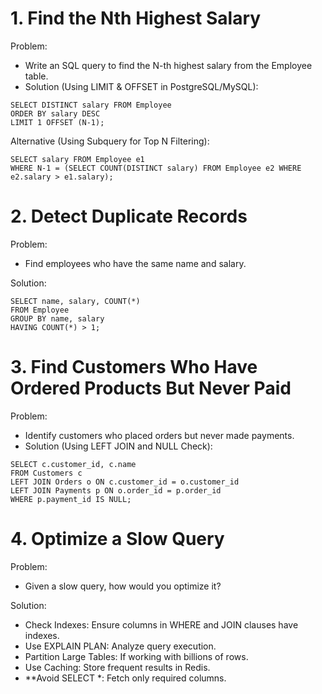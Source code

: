# 1. Find the Nth Highest Salary
Problem:
- Write an SQL query to find the N-th highest salary from the Employee table.
- Solution (Using LIMIT & OFFSET in PostgreSQL/MySQL):
```
SELECT DISTINCT salary FROM Employee
ORDER BY salary DESC
LIMIT 1 OFFSET (N-1);
```
Alternative (Using Subquery for Top N Filtering):
```
SELECT salary FROM Employee e1
WHERE N-1 = (SELECT COUNT(DISTINCT salary) FROM Employee e2 WHERE e2.salary > e1.salary);
```
# 2. Detect Duplicate Records
Problem:
- Find employees who have the same name and salary.

Solution:
```
SELECT name, salary, COUNT(*)
FROM Employee
GROUP BY name, salary
HAVING COUNT(*) > 1;
```

# 3. Find Customers Who Have Ordered Products But Never Paid
Problem:
- Identify customers who placed orders but never made payments.
- Solution (Using LEFT JOIN and NULL Check):
```
SELECT c.customer_id, c.name 
FROM Customers c
LEFT JOIN Orders o ON c.customer_id = o.customer_id
LEFT JOIN Payments p ON o.order_id = p.order_id
WHERE p.payment_id IS NULL;

```

# 4. Optimize a Slow Query
Problem:
- Given a slow query, how would you optimize it?

Solution:
- Check Indexes: Ensure columns in WHERE and JOIN clauses have indexes.
- Use EXPLAIN PLAN: Analyze query execution.
- Partition Large Tables: If working with billions of rows.
- Use Caching: Store frequent results in Redis.
- **Avoid SELECT *: Fetch only required columns.
